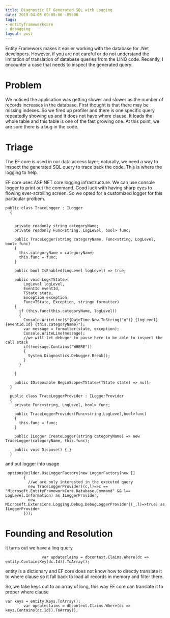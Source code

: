 ```yaml
---
title: Diagnostic EF Generated SQL with Logging
date: 2019-04-05 09:08:00 -05:00
tags:
- entityframeworkcore
- debugging
layout: post
---
```


Entity Framework makes it easier working with the database for .Net developers. However, if you are not careful or do not understand the limitation of translation of database queries from the LINQ code. Recently, I encounter a case that needs to inspect the generated query.

<!--more-->

# Problem
 
We noticed the application was getting slower and slower as the number of records increases in the database. First thought is that there may be missing indexes. So we fired up profiler and there is one specific query repeatedly showing up and it does not have where clause. It loads the whole table and this table is one of the fast growing one. At this point, we are sure there is a bug in the code.

# Triage  
 
 The EF core is used in our data access layer; naturally, we need a way to inspect the generated SQL query to trace back the code. This is where the logging to help.

  EF core uses ASP.NET core logging infrastructure. We can use console logger to print out the command. Good luck with having sharp eyes to flowing ever-scrolling screen. So we opted for a customized logger for this particular prolbem.

~~~
public class TraceLogger : ILogger
  {


    private readonly string categoryName;
    private readonly Func<string, LogLevel, bool> func;

    public TraceLogger(string categoryName, Func<string, LogLevel, bool> func)
    {
      this.categoryName = categoryName;
      this.func = func;
    }

    public bool IsEnabled(LogLevel logLevel) => true;

    public void Log<TState>(
        LogLevel logLevel,
        EventId eventId,
        TState state,
        Exception exception,
        Func<TState, Exception, string> formatter)
    {
      if (this.func(this.categoryName, logLevel))
      {
        Console.WriteLine($"{DateTime.Now.ToString("o")} {logLevel} {eventId.Id} {this.categoryName}");
        var message = formatter(state, exception);
        Console.WriteLine(message);
        //we will let debuger to pause here to be able to inspect the call stack
        if(!message.Contains("WHERE"))
        {
          System.Diagnostics.Debugger.Break();
        }
      }
      
    }

    public IDisposable BeginScope<TState>(TState state) => null;
  }

  public class TraceLoggerProvider : ILoggerProvider
  {
    private Func<string, LogLevel, bool> func;

    public TraceLoggerProvider(Func<string,LogLevel,bool>func)
    {
      this.func = func;
    }

    public ILogger CreateLogger(string categoryName) => new TraceLogger(categoryName, this.func);

    public void Dispose() { }
  }
~~~

and put logger into usage

~~~
 optionsBuilder.UseLoggerFactory(new LoggerFactory(new []
        {
          //we are only interested in the executed query
          new TraceLoggerProvider((c,l)=>c == "Microsoft.EntityFrameworkCore.Database.Command" && l== LogLevel.Information) as ILoggerProvider,
          new Microsoft.Extensions.Logging.Debug.DebugLoggerProvider((_,l)=>true) as ILoggerProvider
        }));
~~~

# Founding and Resolution

it turns out we have a linq query
~~~
                var updateclaims = dbcontext.Claims.Where(dc => entity.ContainsKey(dc.Id)).ToArray();
~~~
entity is a dictionary and EF core does not know how to directly translate it to where clause so it fall back to load all records in memory and filter there.

So, we take keys out to an array of long, this way EF core can translate it to proper 
where clause 
~~~
var keys = entity.Keys.ToArray();
        var updateclaims = dbcontext.Claims.Where(dc => keys.Contains(dc.Id)).ToArray();
~~~
